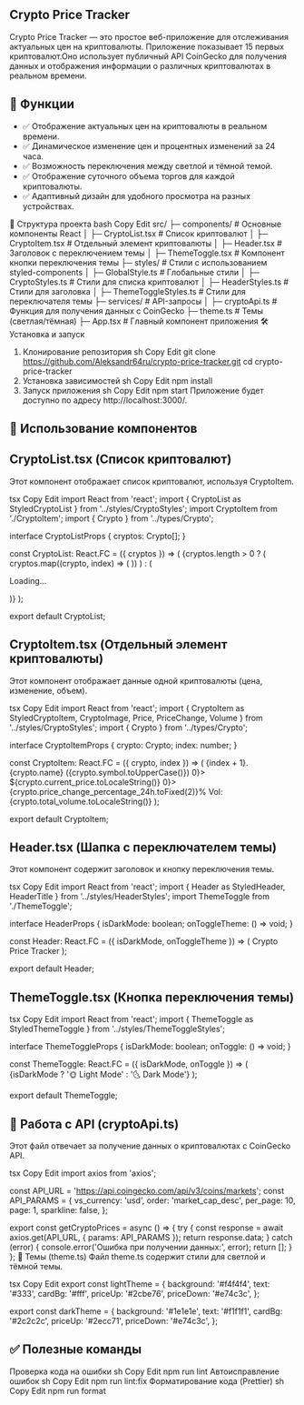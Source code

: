 ## Crypto Price Tracker

Crypto Price Tracker — это простое веб-приложение для отслеживания актуальных цен на криптовалюты. Приложение показывает 15 первых криптовалют.Оно использует публичный API CoinGecko для получения данных и отображения информации о различных криптовалютах в реальном времени.

## 🔹 Функции
- ✅ Отображение актуальных цен на криптовалюты в реальном времени.
- ✅ Динамическое изменение цен и процентных изменений за 24 часа.
- ✅ Возможность переключения между светлой и тёмной темой.
- ✅ Отображение суточного объема торгов для каждой криптовалюты.
- ✅ Адаптивный дизайн для удобного просмотра на разных устройствах.

📂 Структура проекта
bash
Copy
Edit
src/
├─ components/         # Основные компоненты React
│    ├─ CryptoList.tsx      # Список криптовалют
│    ├─ CryptoItem.tsx      # Отдельный элемент криптовалюты
│    ├─ Header.tsx          # Заголовок с переключением темы
│    ├─ ThemeToggle.tsx     # Компонент кнопки переключения темы
├─ styles/            # Стили с использованием styled-components
│    ├─ GlobalStyle.ts       # Глобальные стили
│    ├─ CryptoStyles.ts      # Стили для списка криптовалют
│    ├─ HeaderStyles.ts      # Стили для заголовка
│    ├─ ThemeToggleStyles.ts # Стили для переключателя темы
├─ services/          # API-запросы
│    ├─ cryptoApi.ts        # Функция для получения данных с CoinGecko
├─ theme.ts           # Темы (светлая/тёмная)
├─ App.tsx            # Главный компонент приложения
🛠️ Установка и запуск
1. Клонирование репозитория
sh
Copy
Edit
git clone https://github.com/Aleksandr64ru/crypto-price-tracker.git
cd crypto-price-tracker
2. Установка зависимостей
sh
Copy
Edit
npm install
3. Запуск приложения
sh
Copy
Edit
npm start
Приложение будет доступно по адресу http://localhost:3000/.

## 📌 Использование компонентов

## CryptoList.tsx (Список криптовалют)
Этот компонент отображает список криптовалют, используя CryptoItem.

tsx
Copy
Edit
import React from 'react';
import { CryptoList as StyledCryptoList } from '../styles/CryptoStyles';
import CryptoItem from './CryptoItem';
import { Crypto } from '../types/Crypto';

interface CryptoListProps {
  cryptos: Crypto[];
}

const CryptoList: React.FC<CryptoListProps> = ({ cryptos }) => (
  <StyledCryptoList>
    {cryptos.length > 0 ? (
      cryptos.map((crypto, index) => (
        <CryptoItem key={crypto.id} crypto={crypto} index={index} />
      ))
    ) : (
      <p>Loading...</p>
    )}
  </StyledCryptoList>
);

export default CryptoList;

## CryptoItem.tsx (Отдельный элемент криптовалюты)
Этот компонент отображает данные одной криптовалюты (цена, изменение, объем).

tsx
Copy
Edit
import React from 'react';
import {
  CryptoItem as StyledCryptoItem,
  CryptoImage,
  Price,
  PriceChange,
  Volume
} from '../styles/CryptoStyles';
import { Crypto } from '../types/Crypto';

interface CryptoItemProps {
  crypto: Crypto;
  index: number;
}

const CryptoItem: React.FC<CryptoItemProps> = ({ crypto, index }) => (
  <StyledCryptoItem>
    <span>{index + 1}.</span>
    <CryptoImage src={crypto.image} alt={crypto.name} />
    <span>
      {crypto.name} ({crypto.symbol.toUpperCase()})
    </span>
    <Price isPositive={crypto.price_change_percentage_24h > 0}>
      ${crypto.current_price.toLocaleString()}
    </Price>
    <PriceChange isPositive={crypto.price_change_percentage_24h > 0}>
      {crypto.price_change_percentage_24h.toFixed(2)}%
    </PriceChange>
    <Volume>
      Vol: {crypto.total_volume.toLocaleString()}
    </Volume>
  </StyledCryptoItem>
);

export default CryptoItem;

## Header.tsx (Шапка с переключателем темы)
Этот компонент содержит заголовок и кнопку переключения темы.

tsx
Copy
Edit
import React from 'react';
import { Header as StyledHeader, HeaderTitle } from '../styles/HeaderStyles';
import ThemeToggle from './ThemeToggle';

interface HeaderProps {
  isDarkMode: boolean;
  onToggleTheme: () => void;
}

const Header: React.FC<HeaderProps> = ({ isDarkMode, onToggleTheme }) => (
  <StyledHeader>
    <HeaderTitle>Crypto Price Tracker</HeaderTitle>
    <ThemeToggle isDarkMode={isDarkMode} onToggle={onToggleTheme} />
  </StyledHeader>
);

export default Header;

## ThemeToggle.tsx (Кнопка переключения темы)
tsx
Copy
Edit
import React from 'react';
import { ThemeToggle as StyledThemeToggle } from '../styles/ThemeToggleStyles';

interface ThemeToggleProps {
  isDarkMode: boolean;
  onToggle: () => void;
}

const ThemeToggle: React.FC<ThemeToggleProps> = ({ isDarkMode, onToggle }) => (
  <StyledThemeToggle onClick={onToggle}>
    {isDarkMode ? '🌞 Light Mode' : '🌜 Dark Mode'}
  </StyledThemeToggle>
);

export default ThemeToggle;

## 📌 Работа с API (cryptoApi.ts)

Этот файл отвечает за получение данных о криптовалютах с CoinGecko API.

tsx
Copy
Edit
import axios from 'axios';

const API_URL = 'https://api.coingecko.com/api/v3/coins/markets';
const API_PARAMS = {
  vs_currency: 'usd',
  order: 'market_cap_desc',
  per_page: 10,
  page: 1,
  sparkline: false,
};

export const getCryptoPrices = async () => {
  try {
    const response = await axios.get(API_URL, { params: API_PARAMS });
    return response.data;
  } catch (error) {
    console.error('Ошибка при получении данных:', error);
    return [];
  }
};
🎨 Темы (theme.ts)
Файл theme.ts содержит стили для светлой и тёмной темы.

tsx
Copy
Edit
export const lightTheme = {
  background: '#f4f4f4',
  text: '#333',
  cardBg: '#fff',
  priceUp: '#2cbe76',
  priceDown: '#e74c3c',
};

export const darkTheme = {
  background: '#1e1e1e',
  text: '#f1f1f1',
  cardBg: '#2c2c2c',
  priceUp: '#2ecc71',
  priceDown: '#e74c3c',
};

## ✅ Полезные команды
Проверка кода на ошибки
sh
Copy
Edit
npm run lint
Автоисправление ошибок
sh
Copy
Edit
npm run lint:fix
Форматирование кода (Prettier)
sh
Copy
Edit
npm run format
